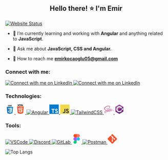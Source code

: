 <h2 align="center">Hello there! ⭐ I'm Emir</h2>

<p align="left">
    <a href="https://www.bilalemirkocaoglu.com/" target="_blank">
        <img src="https://img.shields.io/badge/www.bilalemirkocaoglu.com-Up-brightgreen?style=flat-square" alt="Website Status">
    </a>
</p>

- 👾 I’m currently learning and working with **Angular** and anything related to **JavaScript**.

- 💬  Ask me about **JavaScript, CSS and Angular.**

- 📧  How to reach me **[emirkocaoglu05@gmail.com](mailto:emirkocaoglu05@gmail.com)**

<h3 align="left">Connect with me:</h3>
<p align="left">
<!-- Light Mode -->
<a href="https://www.linkedin.com/in/bilal-emir-kocao%C4%9Flu-375622238/#gh-light-mode-only" target="_blank">
<img src="https://img.shields.io/badge/LinkedIn-3572A5?style=for-the-badge&logo=linkedin&logoColor=white#gh-light-mode-only" alt="Connect with me on LinkedIn">
</a>
<!-- Dark Mode -->
<a href="https://www.linkedin.com/in/bilal-emir-kocao%C4%9Flu-375622238/#gh-dark-mode-only">
<img src="https://img.shields.io/badge/LinkedIn-ffffff?style=for-the-badge&logo=linkedin&logoColor=0690FA#gh-dark-mode-only" alt="Connect with me on LinkedIn">
</a>
</p>

<h3 align="left">Technologies:</h3>
<p align="left">
  <a href="https://www.w3schools.com/css/" target="_blank" rel="noopener"> 
    <img src="https://raw.githubusercontent.com/devicons/devicon/master/icons/css3/css3-original-wordmark.svg" alt="CSS3" width="28" height="28"/> 
  </a>
  <a href="https://www.w3.org/html/" target="_blank" rel="noopener"> 
    <img src="https://raw.githubusercontent.com/devicons/devicon/master/icons/html5/html5-original-wordmark.svg" alt="HTML5" width="30" height="30"/> 
  </a>
  <a href="https://angular.io/" target="_blank" rel="noopener"> 
    <img src="https://angular.io/assets/images/logos/angular/angular.svg" alt="Angular" width="30" height="30"/> 
  </a>
  <a href="https://www.typescriptlang.org/" target="_blank" rel="noopener"> 
    <img src="https://raw.githubusercontent.com/devicons/devicon/master/icons/typescript/typescript-original.svg" alt="TypeScript" width="30" height="30"/> 
  </a>
  <a href="https://www.javascript.com/" target="_blank" rel="noopener"> 
    <img src="https://raw.githubusercontent.com/devicons/devicon/master/icons/javascript/javascript-original.svg" alt="JavaScript" width="30" height="30"/> 
  </a>
  <a href="https://tailwindcss.com/" target="_blank" rel="noopener"> 
    <img src="https://www.vectorlogo.zone/logos/tailwindcss/tailwindcss-icon.svg" alt="TailwindCSS" width="30" height="30"/> 
  </a>
  <a href="https://sass-lang.com/" target="_blank" rel="noopener"> 
    <img src="https://raw.githubusercontent.com/devicons/devicon/master/icons/sass/sass-original.svg" alt="SCSS" width="30" height="30"/> 
  </a>
 <a href="https://learn.microsoft.com/en-us/dotnet/csharp/" target="_blank" rel="noopener"> 
    <img src="https://raw.githubusercontent.com/devicons/devicon/master/icons/csharp/csharp-original.svg" alt="C#" width="30" height="30"/> 
  </a>
</p>

<h3 align="left">Tools:</h3>
<p align="left">
  <a href="https://code.visualstudio.com/" target="_blank" rel="noopener"> 
    <img src="https://upload.wikimedia.org/wikipedia/commons/thumb/9/9a/Visual_Studio_Code_1.35_icon.svg/1024px-Visual_Studio_Code_1.35_icon.svg.png" alt="VSCode" width="30" height="30"/> 
  </a>
  <a href="https://discord.com/" target="_blank" rel="noopener"> 
    <img src="https://cdn4.iconfinder.com/data/icons/logos-and-brands/512/91_Discord_logo_logos-512.png" alt="Discord" width="30" height="30"/> 
  </a>
  <a href="https://www.gitlab.com/" target="_blank" rel="noopener"> 
    <img src="https://about.gitlab.com/images/press/logo/png/gitlab-logo-1-color-black-rgb.png" alt="GitLab" width="30" height="30"/> 
  </a>
  <a href="https://www.figma.com/" target="_blank" rel="noopener"> 
    <img src="https://raw.githubusercontent.com/devicons/devicon/1119b9f84c0290e0f0b38982099a2bd027a48bf1/icons/figma/figma-original.svg" alt="Figma" width="30" height="30"/> 
  </a>
  <a href="https://www.postman.com/" target="_blank" rel="noopener"> 
    <img src="https://www.vectorlogo.zone/logos/getpostman/getpostman-icon.svg" alt="Postman" width="30" height="30"/> 
  </a>
  <a href="https://git-scm.com/" target="_blank" rel="noopener"> 
    <img src="https://raw.githubusercontent.com/devicons/devicon/master/icons/git/git-original.svg" alt="Git" width="30" height="30"/> 
  </a>
</p>


![Top Langs](https://github-readme-stats.vercel.app/api/top-langs/?username=Emirkcgl&layout=compact&langs_count=6&theme=default)

